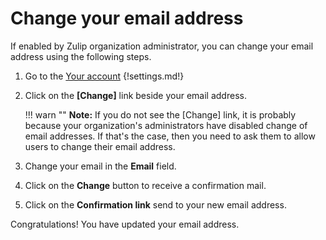 # Change your email address

If enabled by Zulip organization administrator, you can change your email address
using the following steps.

1. Go to the [Your account](/#settings/your-account)
{!settings.md!}

2. Click on the **[Change]** link beside your email address.

    !!! warn ""
        **Note:** If you do not see the [Change] link,
        it is probably because your organization's administrators
        have disabled change of email addresses.
        If that's the case, then you need to ask them to
        allow users to change their email address.

3. Change your email in the **Email** field.

4. Click on the **Change** button to receive a confirmation mail.

5. Click on the **Confirmation link** send to your new email address.

Congratulations! You have updated your email address.
